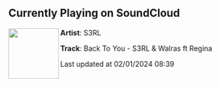 ## Currently Playing on SoundCloud

[<img align="left" width="100" src="https://i1.sndcdn.com/artworks-MzVyKv50hafLJvN2-xmfvdQ-t500x500.jpg">](https://soundcloud.com/s3rl/back-to-you)

**Artist**: S3RL 

**Track**: Back To You - S3RL & Walras ft Regina

Last updated at 02/01/2024 08:39
